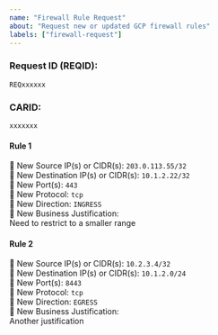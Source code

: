 ```yaml
---
name: "Firewall Rule Request"
about: "Request new or updated GCP firewall rules"
labels: ["firewall-request"]
---
```


### Request ID (REQID): 
`REQxxxxxx`

### CARID: 
`xxxxxxx`

<!-- Repeat this block for each rule -->
#### Rule 1
🔹 New Source IP(s) or CIDR(s): `203.0.113.55/32`  
🔹 New Destination IP(s) or CIDR(s): `10.1.2.22/32`  
🔹 New Port(s): `443`  
🔹 New Protocol: `tcp`  
🔹 New Direction: `INGRESS`  
🔹 New Business Justification:  
Need to restrict to a smaller range

#### Rule 2
🔹 New Source IP(s) or CIDR(s): `10.2.3.4/32`  
🔹 New Destination IP(s) or CIDR(s): `10.1.2.0/24`  
🔹 New Port(s): `8443`  
🔹 New Protocol: `tcp`  
🔹 New Direction: `EGRESS`  
🔹 New Business Justification:  
Another justification

<!-- Add more rules as needed -->
